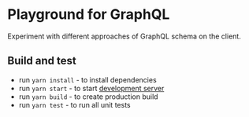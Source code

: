 # Playground for GraphQL

Experiment with different approaches of GraphQL schema on the client.

## Build and test

* run `yarn install` - to install dependencies
* run `yarn start` - to start [development server](http://localhost:3000/)
* run `yarn build` - to create production build
* run `yarn test` - to run all unit tests
